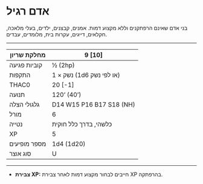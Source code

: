 # אדם רגיל

בני אדם שאינם הרפתקנים וללא מקצוע דמות. אמנים, קבצנים, ילדים, בעלי מלאכה, חקלאים, דייגים, עקרות בית, מלומדים, עבדים.

------

| מחלקת שריון     | 9 [10]                        |
| ---------------- | ----------------------------- |
| קוביות פגיעה     | ½ (2hp)                       |
| התקפות          | 1 × נשק (1d6 או לפי נשק)      |
| THAC0            | 20 [-1]                       |
| תנועה           | 120’ (40’)                    |
| גלגולי הצלה     | D14 W15 P16 B17 S18 (NH)      |
| מורל            | 6                             |
| נטייה           | כלשהי, בדרך כלל חוקית        |
| XP               | 5                             |
| מספר מופיעים    | 1d4 (1d20)                    |
| סוג אוצר        | U                             |

------

- **צבירת XP:** חייבים לבחור מקצוע דמות לאחר צבירת XP בהרפתקה.